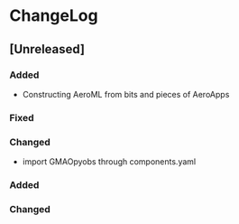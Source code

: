 # ChangeLog

## [Unreleased]

### Added

- Constructing AeroML from bits and pieces of AeroApps

### Fixed

### Changed

- import GMAOpyobs through components.yaml

### Added
   
### Changed 
   
